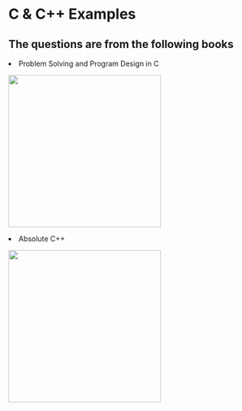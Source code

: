 # C & C++ Examples

## The questions are from the following books

<li>Problem Solving and Program Design in C

<img src = "https://i.imgur.com/cNum1tc.jpg" width = "300px"></img>

</li>

<li>Absolute C++

<img src = "https://i.imgur.com/Pj1qN1W.png" width = "300px"></img>

</li>